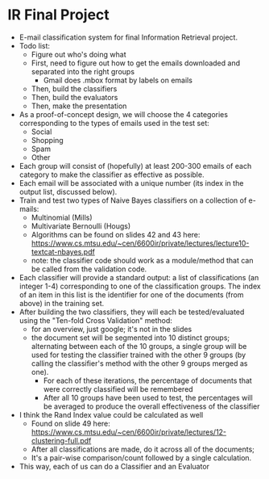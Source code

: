 IR Final Project
================

- E-mail classification system for final Information Retrieval project.
- Todo list:
  - Figure out who's doing what
  - First, need to figure out how to get the emails downloaded and separated into the right groups
    - Gmail does .mbox format by labels on emails
  - Then, build the classifiers
  - Then, build the evaluators
  - Then, make the presentation
- As a proof-of-concept design, we will choose the 4 categories corresponding to the types of emails used in the test set:
  - Social
  - Shopping
  - Spam
  - Other
- Each group will consist of (hopefully) at least 200-300 emails of each category to make the classifier as effective as possible.
- Each email will be associated with a unique number (its index in the output list, discussed below).
- Train and test two types of Naive Bayes classifiers on a collection of e-mails:
  - Multinomial (Mills)
  - Multivariate Bernoulli (Hougs)
  - Algorithms can be found on slides 42 and 43 here: https://www.cs.mtsu.edu/~cen/6600ir/private/lectures/lecture10-textcat-nbayes.pdf
  - note: the classifier code should work as a module/method that can be called from the validation code.
- Each classifier will provide a standard output: a list of classifications (an integer 1-4) corresponding to one of the classification groups. The index of an item in this list is the identifier for one of the documents (from above) in the training set.
- After building the two classifiers, they will each be tested/evaluated using the "Ten-fold Cross Validation" method:
  - for an overview, just google; it's not in the slides
  - the document set will be segmented into 10 distinct groups; alternating between each of the 10 groups, a single group will be used for testing the classifier trained with the other 9 groups (by calling the classifier's method with the other 9 groups merged as one).
    - For each of these iterations, the percentage of documents that were correctly classified will be remembered
    - After all 10 groups have been used to test, the percentages will be averaged to produce the overall effectiveness of the classifier
- I think the Rand Index value could be calculated as well
  - Found on slide 49 here: https://www.cs.mtsu.edu/~cen/6600ir/private/lectures/12-clustering-full.pdf
  - After all classifications are made, do it across all of the documents;
  - It's a pair-wise comparison/count followed by a single calculation.
- This way, each of us can do a Classifier and an Evaluator

